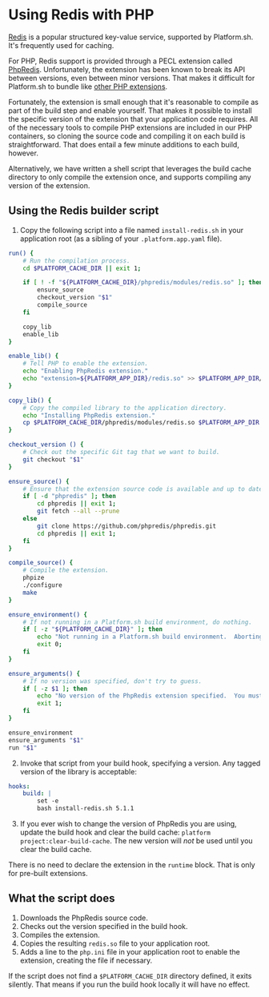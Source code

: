 # Using Redis with PHP

[Redis](/configuration/services/redis.md) is a popular structured key-value service, supported by Platform.sh.  It's frequently used for caching.

For PHP, Redis support is provided through a PECL extension called [PhpRedis](https://github.com/phpredis/phpredis).  Unfortunately, the extension has been known to break its API between versions, even between minor versions.  That makes it difficult for Platform.sh to bundle like [other PHP extensions](/languages/php/extensions.md).

Fortunately, the extension is small enough that it's reasonable to compile as part of the build step and enable yourself.  That makes it possible to install the specific version of the extension that your application code requires.  All of the necessary tools to compile PHP extensions are included in our PHP containers, so cloning the source code and compiling it on each build is straightforward.  That does entail a few minute additions to each build, however.

Alternatively, we have written a shell script that leverages the build cache directory to only compile the extension once, and supports compiling any version of the extension.

## Using the Redis builder script

1. Copy the following script into a file named `install-redis.sh` in your application root (as a sibling of your `.platform.app.yaml` file).

```bash
run() {
    # Run the compilation process.
    cd $PLATFORM_CACHE_DIR || exit 1;

    if [ ! -f "${PLATFORM_CACHE_DIR}/phpredis/modules/redis.so" ]; then
        ensure_source
        checkout_version "$1"
        compile_source
    fi

    copy_lib
    enable_lib
}

enable_lib() {
    # Tell PHP to enable the extension.
    echo "Enabling PhpRedis extension."
    echo "extension=${PLATFORM_APP_DIR}/redis.so" >> $PLATFORM_APP_DIR/php.ini
}

copy_lib() {
    # Copy the compiled library to the application directory.
    echo "Installing PhpRedis extension."
    cp $PLATFORM_CACHE_DIR/phpredis/modules/redis.so $PLATFORM_APP_DIR
}

checkout_version () {
    # Check out the specific Git tag that we want to build.
    git checkout "$1"
}

ensure_source() {
    # Ensure that the extension source code is available and up to date.
    if [ -d "phpredis" ]; then
        cd phpredis || exit 1;
        git fetch --all --prune
    else
        git clone https://github.com/phpredis/phpredis.git
        cd phpredis || exit 1;
    fi
}

compile_source() {
    # Compile the extension.
    phpize
    ./configure
    make
}

ensure_environment() {
    # If not running in a Platform.sh build environment, do nothing.
    if [ -z "${PLATFORM_CACHE_DIR}" ]; then
        echo "Not running in a Platform.sh build environment.  Aborting Redis installation."
        exit 0;
    fi
}

ensure_arguments() {
    # If no version was specified, don't try to guess.
    if [ -z $1 ]; then
        echo "No version of the PhpRedis extension specified.  You must specify a tagged version on the command line."
        exit 1;
    fi
}

ensure_environment
ensure_arguments "$1"
run "$1"
```

2. Invoke that script from your build hook, specifying a version.  Any tagged version of the library is acceptable:

```yaml
hooks:
    build: |
        set -e
        bash install-redis.sh 5.1.1
```

3. If you ever wish to change the version of PhpRedis you are using, update the build hook and clear the build cache: `platform project:clear-build-cache`.  The new version will *not* be used until you clear the build cache.

There is no need to declare the extension in the `runtime` block.  That is only for pre-built extensions.

## What the script does

1. Downloads the PhpRedis source code.
2. Checks out the version specified in the build hook.
3. Compiles the extension.
4. Copies the resulting `redis.so` file to your application root.
5. Adds a line to the `php.ini` file in your application root to enable the extension, creating the file if necessary.

If the script does not find a `$PLATFORM_CACHE_DIR` directory defined, it exits silently.  That means if you run the build hook locally it will have no effect.
